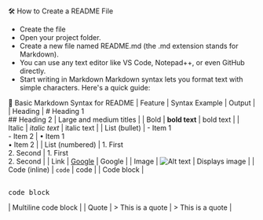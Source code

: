 
🛠 How to Create a README File
- Create the file
- Open your project folder.
- Create a new file named README.md (the .md extension stands for Markdown).
- You can use any text editor like VS Code, Notepad++, or even GitHub directly.
- Start writing in Markdown
Markdown syntax lets you format text with simple characters. Here's a quick guide:

📘 Basic Markdown Syntax for README
| Feature | Syntax Example | Output | 
| Heading | # Heading 1 <br> ## Heading 2 | Large and medium titles | 
| Bold | **bold text** | bold text | 
| Italic | *italic text* | italic text | 
| List (bullet) | - Item 1 <br> - Item 2 | • Item 1 <br> • Item 2 | 
| List (numbered) | 1. First <br> 2. Second | 1. First <br> 2. Second | 
| Link | [Google](https://google.com) | Google | 
| Image | ![Alt text](image.jpg) | Displays image | 
| Code (inline) | `code` | code | 
| Code block | <pre><br>code block<br></pre> | Multiline code block | 
| Quote | > This is a quote | > This is a quote | 




